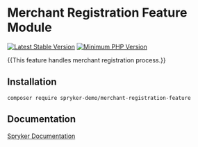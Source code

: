 # Merchant Registration Feature Module
[![Latest Stable Version](https://poser.pugx.org/spryker-demo/merchant-registration-feature/v/stable.svg)](https://packagist.org/packages/spryker-demo/merchant-registration-feature)
[![Minimum PHP Version](https://img.shields.io/badge/php-%3E%3D%207.4-8892BF.svg)](https://php.net/)

{{This feature handles merchant registration process.}}

## Installation

```
composer require spryker-demo/merchant-registration-feature
```

## Documentation

[Spryker Documentation](https://academy.spryker.com/developing_with_spryker/module_guide/modules.html)
